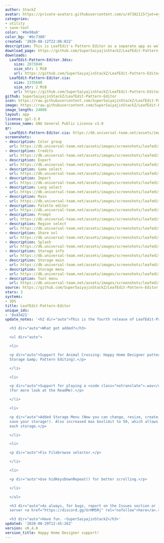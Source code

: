 ```yaml
---
author: StackZ
avatar: https://private-avatars.githubusercontent.com/u/47382115?jwt=eyJhbGciOiJIUzI1NiIsInR5cCI6IkpXVCJ9.eyJpc3MiOiJnaXRodWIuY29tIiwiYXVkIjoicmF3LmdpdGh1YnVzZXJjb250ZW50LmNvbSIsImtleSI6ImtleTEiLCJleHAiOjE3MzQ2MTE3MDAsIm5iZiI6MTczNDYxMDUwMCwicGF0aCI6Ii91LzQ3MzgyMTE1In0.RAj4YbPtEmFg98i4JzHuv31R52Dzumc7tVCHdu2cIeY&v=4
categories:
- utility
- save-tool
color: '#8e98a8'
color_bg: '#6c7380'
created: '2020-08-12T22:06:02Z'
description: This is LeafEdit's Pattern Editor as a separate app as well!
download_page: https://github.com/SuperSaiyajinStackZ/LeafEdit-Pattern-Editor/releases
downloads:
  LeafEdit-Pattern-Editor.3dsx:
    size: 2073840
    size_str: 1 MiB
    url: https://github.com/SuperSaiyajinStackZ/LeafEdit-Pattern-Editor/releases/download/v0.4.0/LeafEdit-Pattern-Editor.3dsx
  LeafEdit-Pattern-Editor.cia:
    size: 2335680
    size_str: 2 MiB
    url: https://github.com/SuperSaiyajinStackZ/LeafEdit-Pattern-Editor/releases/download/v0.4.0/LeafEdit-Pattern-Editor.cia
github: SuperSaiyajinStackZ/LeafEdit-Pattern-Editor
icon: https://raw.githubusercontent.com/SuperSaiyajinStackZ/LeafEdit-Pattern-Editor/master/app/icon.png
image: https://raw.githubusercontent.com/SuperSaiyajinStackZ/LeafEdit-Pattern-Editor/master/app/banner.png
image_length: 24808
layout: app
license: gpl-3.0
license_name: GNU General Public License v3.0
qr:
  LeafEdit-Pattern-Editor.cia: https://db.universal-team.net/assets/images/qr/leafedit-pattern-editor-cia.png
screenshots:
- description: Color group
  url: https://db.universal-team.net/assets/images/screenshots/leafedit-pattern-editor/color-group.png
- description: Credits
  url: https://db.universal-team.net/assets/images/screenshots/leafedit-pattern-editor/credits.png
- description: Export
  url: https://db.universal-team.net/assets/images/screenshots/leafedit-pattern-editor/export.png
- description: Game select
  url: https://db.universal-team.net/assets/images/screenshots/leafedit-pattern-editor/game-select.png
- description: Import
  url: https://db.universal-team.net/assets/images/screenshots/leafedit-pattern-editor/import.png
- description: Lang select
  url: https://db.universal-team.net/assets/images/screenshots/leafedit-pattern-editor/lang-select.png
- description: Main
  url: https://db.universal-team.net/assets/images/screenshots/leafedit-pattern-editor/main.png
- description: Palette editor
  url: https://db.universal-team.net/assets/images/screenshots/leafedit-pattern-editor/palette-editor.png
- description: Prompt
  url: https://db.universal-team.net/assets/images/screenshots/leafedit-pattern-editor/prompt.png
- description: Region select
  url: https://db.universal-team.net/assets/images/screenshots/leafedit-pattern-editor/region-select.png
- description: Share ovl
  url: https://db.universal-team.net/assets/images/screenshots/leafedit-pattern-editor/share-ovl.png
- description: Splash
  url: https://db.universal-team.net/assets/images/screenshots/leafedit-pattern-editor/splash.png
- description: Storage info
  url: https://db.universal-team.net/assets/images/screenshots/leafedit-pattern-editor/storage-info.png
- description: Storage main
  url: https://db.universal-team.net/assets/images/screenshots/leafedit-pattern-editor/storage-main.png
- description: Storage menu
  url: https://db.universal-team.net/assets/images/screenshots/leafedit-pattern-editor/storage-menu.png
- description: Tool menu
  url: https://db.universal-team.net/assets/images/screenshots/leafedit-pattern-editor/tool-menu.png
source: https://github.com/SuperSaiyajinStackZ/LeafEdit-Pattern-Editor
stars: 3
systems:
- 3DS
title: LeafEdit-Pattern-Editor
unique_ids:
- '0x43421'
update_notes: '<h2 dir="auto">This is the fourth release of LeafEdit-Pattern-Editor.</h2>

  <h3 dir="auto">What got added?</h3>

  <ul dir="auto">

  <li>

  <p dir="auto">Support for Animal Crossing: Happy Home Designer pattern. (Including
  Storage &amp; Pattern Editing).</p>

  </li>

  <li>

  <p dir="auto">Support for playing a <code class="notranslate">.wav</code> file.
  (For more look at the ReadMe).</p>

  </li>

  <li>

  <p dir="auto">Added Storage Menu (Now you can change, resize, create, manage &amp;
  save your storage!). Also increased max boxlimit to 50, which allows 500 Pattern
  each storage.</p>

  </li>

  <li>

  <p dir="auto">Fix Filebrowse selector.</p>

  </li>

  <li>

  <p dir="auto">Use hidKeysDownRepeat() for better scrolling.</p>

  </li>

  </ul>

  <h3 dir="auto">As always, for bugs, report on the Issues section or join my discord
  server <a href="https://discord.gg/UrHM5Rj" rel="nofollow">here</a>.</h3>

  <h3 dir="auto">Have fun. ~SuperSaiyajinStackZ</h3>'
updated: '2020-08-29T12:45:26Z'
version: v0.4.0
version_title: Happy Home Designer support!
---
```

